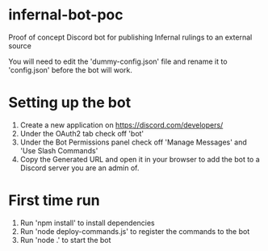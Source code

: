 # infernal-bot-poc
Proof of concept Discord bot for publishing Infernal rulings to an external source

You will need to edit the 'dummy-config.json' file and rename it to 'config.json' before the bot will work.

# Setting up the bot
1. Create a new application on https://discord.com/developers/
2. Under the OAuth2 tab check off 'bot'
3. Under the Bot Permissions panel check off 'Manage Messages' and 'Use Slash Commands'
4. Copy the Generated URL and open it in your browser to add the bot to a Discord server you are an admin of.

# First time run
1. Run 'npm install' to install dependencies
2. Run 'node deploy-commands.js' to register the commands to the bot
3. Run 'node .' to start the bot
